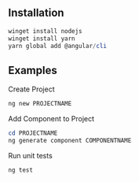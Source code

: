 ## Installation
```powershell
winget install nodejs
winget install yarn
yarn global add @angular/cli
```

## Examples

Create Project
```powershell
ng new PROJECTNAME
```

Add Component to Project
```powershell
cd PROJECTNAME
ng generate component COMPONENTNAME
```

Run unit tests
```powershell
ng test
```

